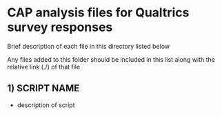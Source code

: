 # CAP analysis files for Qualtrics survey responses
Brief description of each file in this directory listed below

Any files added to this folder should be included in this list along with the relative link (./) of that file

## 1) SCRIPT NAME
-   description of script


